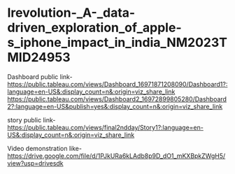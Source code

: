 # Irevolution-_A-_data-driven_exploration_of_apple-s_iphone_impact_in_india_NM2023TMID24953


Dashboard public link-https://public.tableau.com/views/Dashboard_16971871208090/Dashboard1?:language=en-US&:display_count=n&:origin=viz_share_link
https://public.tableau.com/views/Dashboard2_16972899805280/Dashboard2?:language=en-US&publish=yes&:display_count=n&:origin=viz_share_link 

story public link-https://public.tableau.com/views/final2ndday/Story1?:language=en-US&:display_count=n&:origin=viz_share_link 

Video demonstration like-https://drive.google.com/file/d/1PJkURa6kLAdb8p9D_dO1_mKXBpkZWgH5/view?usp=drivesdk
